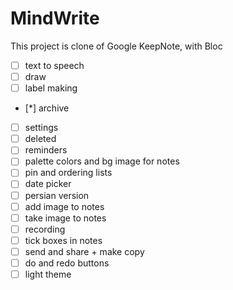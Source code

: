 # MindWrite

This project is clone of Google KeepNote, with Bloc

- [ ] text to speech
- [ ] draw
- [ ] label making
- [*] archive
- [ ] settings
- [ ] deleted
- [ ] reminders
- [ ] palette colors and bg image for notes 
- [ ] pin and ordering lists
- [ ] date picker
- [ ] persian version
- [ ] add image to notes
- [ ] take image to notes
- [ ] recording
- [ ] tick boxes in notes
- [ ] send and share + make copy
- [ ] do and redo buttons
- [ ] light theme
